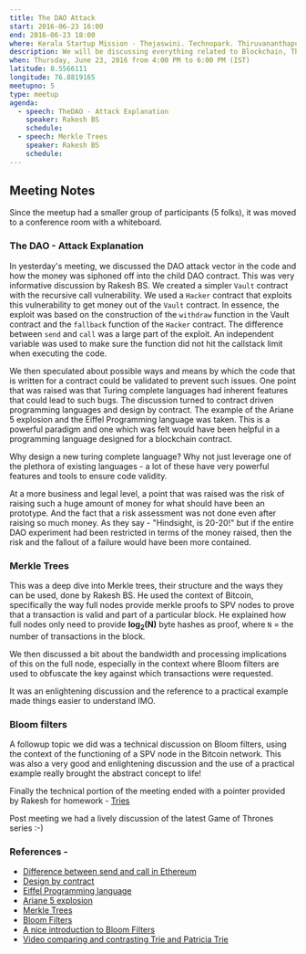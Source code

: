 ```yaml
---
title: The DAO Attack
start: 2016-06-23 16:00
end: 2016-06-23 18:00
where: Kerala Startup Mission - Thejaswini. Technopark. Thiruvananthapuram.
description: We will be discussing everything related to Blockchain, The DAO attack and Merkle Trees in the proposed time.
when: Thursday, June 23, 2016 from 4:00 PM to 6:00 PM (IST)
latitude: 8.5566111
longitude: 76.8819165
meetupno: 5
type: meetup
agenda:
  - speech: TheDAO - Attack Explanation
    speaker: Rakesh BS
    schedule:
  - speech: Merkle Trees
    speaker: Rakesh BS
    schedule:
---
```




## Meeting Notes
Since the meetup had a smaller group of participants (5 folks), it was moved to a conference room with a whiteboard.


### The DAO - Attack Explanation  
In yesterday's meeting, we discussed the DAO attack vector in the code and how the money was siphoned off into the child DAO contract. This was very informative discussion by Rakesh BS. We created a simpler `Vault` contract with the recursive call vulnerability. We used a `Hacker` contract that exploits this vulnerability to get money out of the `Vault` contract. In essence, the exploit was based on the construction of the `withdraw` function in the Vault contract and the `fallback` function of the `Hacker` contract. The difference between `send` and `call` was a large part of the exploit. An independent variable was used to make sure the function did not hit the callstack limit when executing the code.


We then speculated about possible ways and means by which the code that is written for a contract could be validated to prevent such issues. One point that was raised was that Turing complete languages had inherent features that could lead to such bugs. The discussion turned to contract driven programming languages and design by contract. The example of the Ariane 5 explosion and the Eiffel Programming language  was taken. This is a powerful paradigm and one which was felt would have been helpful in a programming language designed for a blockchain contract.

 Why design a new turing complete language? Why not just leverage one of the plethora of existing languages - a lot of these have very powerful features and tools to ensure code validity.


At a more business and legal level, a point that was raised was the risk of raising such a huge amount of money for what should have been an prototype. And the fact that a risk assessment was not done even after raising so much money. As they say - "Hindsight, is 20-20!" but if the entire DAO experiment had been restricted in terms of the money raised, then the risk and the fallout of a failure would have been more contained.

### Merkle Trees
This was a deep dive into Merkle trees, their structure and the ways they can be used, done by Rakesh BS. He used the context of Bitcoin, specifically the way full nodes provide merkle proofs to SPV nodes to prove that a transaction is valid and part of a particular block. He explained how full nodes only need to provide <b>log<sub>2</sub>(N)</b> byte hashes as proof, where `N` = the number of transactions in the block.


We then discussed a bit about the bandwidth and processing implications of this on the full node, especially in the context where Bloom filters are used to obfuscate the key against which transactions were requested.


It was an enlightening discussion and the reference to a practical example made things easier to understand IMO.

### Bloom filters
A followup topic we did was a technical discussion on Bloom filters, using the context of the functioning of a SPV node in the Bitcoin network. This was also a very good and enlightening discussion and the use of a practical example really brought the abstract concept to life!


Finally the technical portion of the meeting ended with a pointer provided by Rakesh for homework - [Tries](https://en.wikipedia.org/wiki/Trie)  


Post meeting we had a lively discussion of the latest Game of Thrones series :-)


### References -

  - [Difference between send and call in Ethereum](http://ethereum.stackexchange.com/q/6470/259)
  - [Design by contract](http://c2.com/cgi/wiki?DesignByContract)
  - [Eiffel Programming language](https://www.eiffel.com/values/design-by-contract/)
  - [Ariane 5 explosion](https://www.ima.umn.edu/~arnold/disasters/ariane.html)
  - [Merkle Trees](https://en.wikipedia.org/wiki/Merkle_tree)
  - [Bloom Filters](https://en.wikipedia.org/wiki/Bloom_filter)
  - [A nice introduction to Bloom Filters](http://billmill.org/bloomfilter-tutorial/)
  - [Video comparing and contrasting Trie and Patricia Trie](https://www.youtube.com/watch?v=jXAHLqQthKw)
